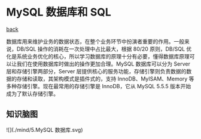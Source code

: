 # MySQL 数据库和 SQL

[back](../README.md)

数据库用来维护业务的数据状态，在整个业务环节中扮演者重要的作用。一般来说，DB/SQL 操作的消耗在一次处理中占比最大，根据 80/20 原则，DB/SQL 优化是系统业务优化的核心，所以学习数据库的原理十分有必要，懂得数据库原理可以让我们在使用数据库时做出的操作更加合理。MySQL 数据库可以分为 Server 层和存储引擎两部分，Server 层提供核心的服务功能，存储引擎则负责数据的数据的存储和读取，其架构模式是插件式的，支持 InnoDB、MyISAM、Memory 等多种存储引擎。现在最常用的存储引擎是 InnoDB，它从 MySQL 5.5.5 版本开始成为了默认存储引擎。

## 知识脑图

![](./mind/5.MySQL 数据库.svg)